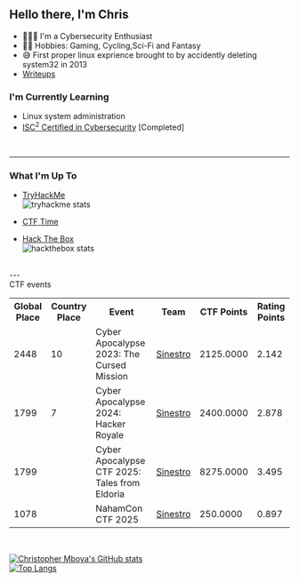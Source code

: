 ## Hello there, I'm Chris

- 👨🏿‍🎓 I'm a Cybersecurity Enthusiast
- 👸🏿 Hobbies: Gaming, Cycling,Sci-Fi and Fantasy
- 😅 First proper linux exprience brought to by accidently deleting system32 in 2013
- <a href="https://nuke5.github.io/tags/#ctf">Writeups</a>

### I'm Currently Learning
- Linux system administration
- <a href="https://www.credly.com/earner/earned/badge/31683cdd-55e2-41d8-a340-8cb97ee02fc1">ISC<sup>2</sup> Certified in Cybersecurity</a> [Completed]

<br />

---
### What I'm Up To

- <a href="https://tryhackme.com/badge/regen/498304">TryHackMe</a> <br/>
![tryhackme stats](https://raw.githubusercontent.com/Nuke5/Nuke5/master/assets/tryhackme_badge.png)

- <a href="https://ctftime.org/user/157003"> CTF Time </a>
- <a href="https://app.hackthebox.com/profile/369069">Hack The Box</a> <br/>
![hackthebox stats](https://www.hackthebox.com/badge/image/369069?t=20250808)
<br />
---
<br/>
CTF events
 <table>
  <tr>
    <th>Global Place</th>
    <th>Country Place</th>
    <th>Event</th>
    <th>Team</th>
    <th>CTF Points</th>
    <th>Rating Points</th>
  </tr>
  <tr>
    <td>2448</td>
    <td>10</td>
    <td>Cyber Apocalypse 2023: The Cursed Mission</td>
    <td><a href="https://ctftime.org/team/218787">Sinestro</a></td>
    <td>2125.0000</td>
    <td>2.142</td>
  </tr>
    <tr>
    <td>1799</td>
    <td>7</td>
    <td>Cyber Apocalypse 2024: Hacker Royale</td>
    <td><a href="https://ctftime.org/team/218787">Sinestro</a></td>
    <td>2400.0000</td>
    <td>2.878</td>
  </tr>
    </tr>
    <tr>
    <td>1799</td>
    <td></td>
    <td>Cyber Apocalypse CTF 2025: Tales from Eldoria</td>
    <td><a href="https://ctftime.org/team/218787">Sinestro</a></td>
    <td>8275.0000</td>
    <td>3.495</td>
  </tr>
    </tr>
    </tr>
    <tr>
    <td>1078</td>
    <td></td>
    <td>NahamCon CTF 2025</td>
    <td><a href="https://ctftime.org/team/218787">Sinestro</a></td>
    <td>250.0000</td>
    <td>0.897</td>
  </tr>
</table> 
<br />

[![Christopher Mboya's GitHub stats](https://github-readme-stats.vercel.app/api?username=Nuke5)](https://github.com/anuraghazra/github-readme-stats)
  <br/>
[![Top Langs](https://github-readme-stats.vercel.app/api/top-langs/?username=Nuke5)](https://github.com/anuraghazra/github-readme-stats)



[linkedin]: https://www.linkedin.com/in/cmboya
[github]: https://github.com/Nuke5
